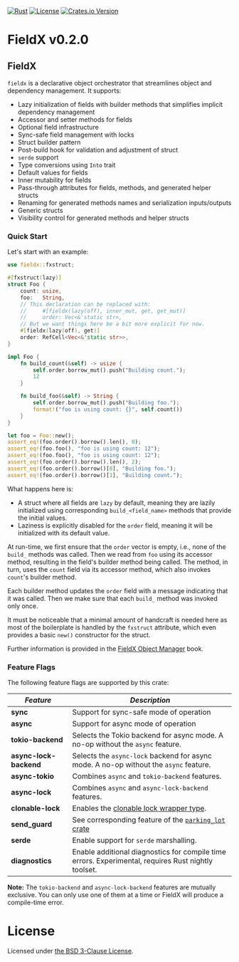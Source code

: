 [![Rust](https://github.com/vrurg/fieldx/actions/workflows/fieldx.yml/badge.svg)](https://github.com/vrurg/fieldx/actions/workflows/fieldx.yml)
[![License](https://img.shields.io/github/license/vrurg/fieldx)](https://github.com/vrurg/fieldx/blob/main/LICENSE)
[![Crates.io Version](https://img.shields.io/crates/v/fieldx)](https://crates.io/crates/fieldx)

# FieldX v0.2.0

## FieldX

`fieldx` is a declarative object orchestrator that streamlines object and dependency management. It supports:

- Lazy initialization of fields with builder methods that simplifies implicit dependency management
- Accessor and setter methods for fields
- Optional field infrastructure
- Sync-safe field management with locks
- Struct builder pattern
- Post-build hook for validation and adjustment of struct
- `serde` support
- Type conversions using `Into` trait
- Default values for fields
- Inner mutability for fields
- Pass-through attributes for fields, methods, and generated helper structs
- Renaming for generated methods names and serialization inputs/outputs
- Generic structs
- Visibility control for generated methods and helper structs

### Quick Start

Let's start with an example:

```rust
use fieldx::fxstruct;

#[fxstruct(lazy)]
struct Foo {
    count: usize,
    foo:   String,
    // This declaration can be replaced with:
    //     #[fieldx(lazy(off), inner_mut, get, get_mut)]
    //     order: Vec<&'static str>,
    // But we want things here be a bit more explicit for now.
    #[fieldx(lazy(off), get)]
    order: RefCell<Vec<&'static str>>,
}

impl Foo {
    fn build_count(&self) -> usize {
        self.order.borrow_mut().push("Building count.");
        12
    }

    fn build_foo(&self) -> String {
        self.order.borrow_mut().push("Building foo.");
        format!("foo is using count: {}", self.count())
    }
}

let foo = Foo::new();
assert_eq!(foo.order().borrow().len(), 0);
assert_eq!(foo.foo(), "foo is using count: 12");
assert_eq!(foo.foo(), "foo is using count: 12");
assert_eq!(foo.order().borrow().len(), 2);
assert_eq!(foo.order().borrow()[0], "Building foo.");
assert_eq!(foo.order().borrow()[1], "Building count.");
```

What happens here is:

- A struct where all fields are `lazy` by default, meaning they are lazily initialized using corresponding
  `build_<field_name>` methods that provide the initial values.
- Laziness is explicitly disabled for the `order` field, meaning it will be initialized with its default value.

At run-time, we first ensure that the `order` vector is empty, i.e., none of the `build_` methods was called. Then
we read from `foo` using its accessor method, resulting in the field's builder method being called. The method, in turn,
uses the `count` field via its accessor method, which also invokes `count`'s builder method.

Each builder method updates the `order` field with a message indicating that it was called. Then we make sure that
each `build_` method was invoked only once.

It must be noticeable that a minimal amount of handcraft is needed here as most of the boilerplate is handled by the `fxstruct` attribute,
which even provides a basic `new()` constructor for the struct.

Further information is provided in the [FieldX Object Manager](https://vrurg.github.io/fieldx/) book.

### Feature Flags

The following feature flags are supported by this crate:

| *Feature* | *Description* |
|-|-|
| **sync** | Support for sync-safe mode of operation |
| **async** | Support for async mode of operation |
| **tokio-backend** | Selects the Tokio backend for async mode. A no-op without the `async` feature. |
| **async-lock-backend** | Selects the `async-lock` backend for async mode. A no-op without the `async` feature. |
| **async-tokio** | Combines `async` and `tokio-backend` features. |
| **async-lock** | Combines `async` and `async-lock-backend` features. |
| **clonable-lock** | Enables the [clonable lock wrapper type](more_on_locks.md). |
| **send_guard** | See corresponding feature of the [`parking_lot` crate](https://crates.io/crates/parking_lot) |
| **serde** | Enable support for `serde` marshalling. |
| **diagnostics** | Enable additional diagnostics for compile time errors. Experimental, requires Rust nightly toolset. |

**Note:** The `tokio-backend` and `async-lock-backend` features are mutually exclusive. You can only use one of them
at a time or FieldX will produce a compile-time error.

# License

Licensed under [the BSD 3-Clause License](/LICENSE).
